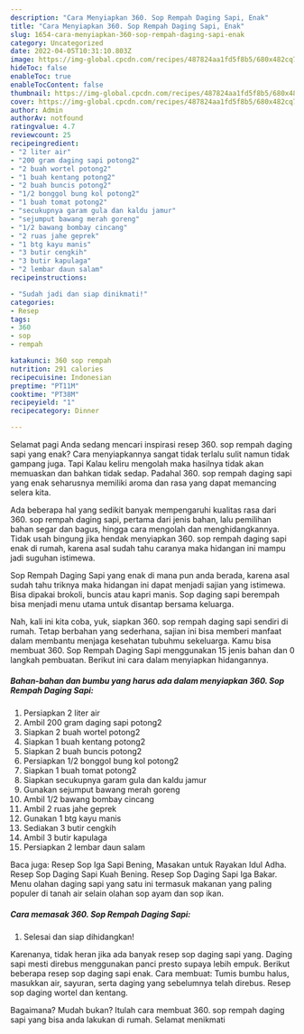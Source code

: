 ```yaml
---
description: "Cara Menyiapkan 360. Sop Rempah Daging Sapi, Enak"
title: "Cara Menyiapkan 360. Sop Rempah Daging Sapi, Enak"
slug: 1654-cara-menyiapkan-360-sop-rempah-daging-sapi-enak
category: Uncategorized
date: 2022-04-05T10:31:10.803Z
image: https://img-global.cpcdn.com/recipes/487824aa1fd5f8b5/680x482cq70/360-sop-rempah-daging-sapi-foto-resep-utama.jpg
hideToc: false
enableToc: true
enableTocContent: false
thumbnail: https://img-global.cpcdn.com/recipes/487824aa1fd5f8b5/680x482cq70/360-sop-rempah-daging-sapi-foto-resep-utama.jpg
cover: https://img-global.cpcdn.com/recipes/487824aa1fd5f8b5/680x482cq70/360-sop-rempah-daging-sapi-foto-resep-utama.jpg
author: Admin
authorAv: notfound
ratingvalue: 4.7
reviewcount: 25
recipeingredient:
- "2 liter air"
- "200 gram daging sapi potong2"
- "2 buah wortel potong2"
- "1 buah kentang potong2"
- "2 buah buncis potong2"
- "1/2 bonggol bung kol potong2"
- "1 buah tomat potong2"
- "secukupnya garam gula dan kaldu jamur"
- "sejumput bawang merah goreng"
- "1/2 bawang bombay cincang"
- "2 ruas jahe geprek"
- "1 btg kayu manis"
- "3 butir cengkih"
- "3 butir kapulaga"
- "2 lembar daun salam"
recipeinstructions:

- "Sudah jadi dan siap dinikmati!"
categories:
- Resep
tags:
- 360
- sop
- rempah

katakunci: 360 sop rempah 
nutrition: 291 calories
recipecuisine: Indonesian
preptime: "PT11M"
cooktime: "PT38M"
recipeyield: "1"
recipecategory: Dinner

---
```



Selamat pagi Anda sedang mencari inspirasi resep 360. sop rempah daging sapi yang enak? Cara menyiapkannya sangat tidak terlalu sulit namun tidak gampang juga. Tapi Kalau keliru mengolah maka hasilnya tidak akan memuaskan dan bahkan tidak sedap. Padahal 360. sop rempah daging sapi yang enak seharusnya memiliki aroma dan rasa yang dapat memancing selera kita.


Ada beberapa hal yang sedikit banyak mempengaruhi kualitas rasa dari 360. sop rempah daging sapi, pertama dari jenis bahan, lalu pemilihan bahan segar dan bagus, hingga cara mengolah dan menghidangkannya. Tidak usah bingung jika hendak menyiapkan 360. sop rempah daging sapi enak di rumah, karena asal sudah tahu caranya maka hidangan ini mampu jadi suguhan istimewa.

Sop Rempah Daging Sapi yang enak di mana pun anda berada, karena asal sudah tahu triknya maka hidangan ini dapat menjadi sajian yang istimewa. Bisa dipakai brokoli, buncis atau kapri manis. Sop daging sapi berempah bisa menjadi menu utama untuk disantap bersama keluarga.


Nah, kali ini kita coba, yuk, siapkan 360. sop rempah daging sapi sendiri di rumah. Tetap berbahan yang sederhana, sajian ini bisa memberi manfaat dalam membantu menjaga kesehatan tubuhmu sekeluarga. Kamu bisa membuat 360. Sop Rempah Daging Sapi menggunakan 15 jenis bahan dan 0 langkah pembuatan. Berikut ini cara dalam menyiapkan hidangannya.

<!--inarticleads1-->

##### Bahan-bahan dan bumbu yang harus ada dalam menyiapkan 360. Sop Rempah Daging Sapi:

1. Persiapkan 2 liter air
1. Ambil 200 gram daging sapi potong2
1. Siapkan 2 buah wortel potong2
1. Siapkan 1 buah kentang potong2
1. Siapkan 2 buah buncis potong2
1. Persiapkan 1/2 bonggol bung kol potong2
1. Siapkan 1 buah tomat potong2
1. Siapkan secukupnya garam gula dan kaldu jamur
1. Gunakan sejumput bawang merah goreng
1. Ambil 1/2 bawang bombay cincang
1. Ambil 2 ruas jahe geprek
1. Gunakan 1 btg kayu manis
1. Sediakan 3 butir cengkih
1. Ambil 3 butir kapulaga
1. Persiapkan 2 lembar daun salam


Baca juga: Resep Sop Iga Sapi Bening, Masakan untuk Rayakan Idul Adha. Resep Sop Daging Sapi Kuah Bening. Resep Sop Daging Sapi Iga Bakar. Menu olahan daging sapi yang satu ini termasuk makanan yang paling populer di tanah air selain olahan sop ayam dan sop ikan. 

<!--inarticleads2-->

##### Cara memasak 360. Sop Rempah Daging Sapi:


1. Selesai dan siap dihidangkan!

Karenanya, tidak heran jika ada banyak resep sop daging sapi yang. Daging sapi mesti direbus menggunakan panci presto supaya lebih empuk. Berikut beberapa resep sop daging sapi enak. Cara membuat: Tumis bumbu halus, masukkan air, sayuran, serta daging yang sebelumnya telah direbus. Resep sop daging wortel dan kentang. 

Bagaimana? Mudah bukan? Itulah cara membuat 360. sop rempah daging sapi yang bisa anda lakukan di rumah. Selamat menikmati
